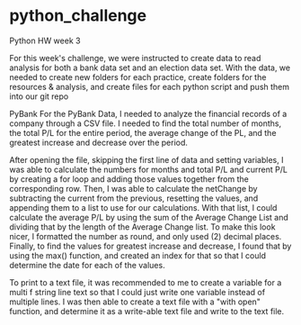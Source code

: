 # python_challenge
Python HW week 3

For this week's challenge, we were instructed to create data to read analysis for both a bank data set and an election data set. With the data, we needed to create new folders for each practice, create folders for the resources & analysis, and create files for each python script and push them into our git repo

PyBank
For the PyBank Data, I needed to analyze the financial records of a company through a CSV file. I needed to find the total number of months, the total P/L for the entire period, the average change of the PL, and the greatest increase and decrease over the period. 

After opening the file, skipping the first line of data and setting variables, I was able to calculate the numbers for months and total P/L and current P/L by creating a for loop and adding those values together from the corresponding row. Then, I was  able to calculate the netChange by subtracting the current from the previous, resetting the values, and appending them to a list to use for our calculations. With that list, I could calculate the average P/L by using the sum of the Average Change List and dividing that by the length of the Average Change list. To make this look nicer, I formatted the number as round, and only used (2) decimal places. Finally, to find the values for greatest increase and decrease, I found that by using the max() function, and created an index for that so that I could determine the date for each of the values. 

To print to a text file, it was recommended to me to create a variable for a multi f string line text so that I could just write one variable instead of multiple lines. I was then able to create a text file with a "with open" function, and determine it as a write-able text file and write to the text file. 
